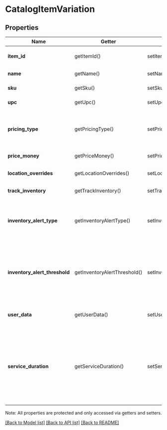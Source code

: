 # CatalogItemVariation

## Properties
Name | Getter | Setter | Type | Description | Notes
------------ | ------------- | ------------- | ------------- | ------------- | -------------
**item_id** | getItemId() | setItemId($value) | **string** | The ID of the [CatalogItem](#type-catalogitem) associated with this item variation. Searchable. | [optional] 
**name** | getName() | setName($value) | **string** | The item variation&#39;s name. Searchable. | [optional] 
**sku** | getSku() | setSku($value) | **string** | The item variation&#39;s SKU, if any. Searchable. | [optional] 
**upc** | getUpc() | setUpc($value) | **string** | The item variation&#39;s UPC, if any. Searchable. | [optional] 
**pricing_type** | getPricingType() | setPricingType($value) | **string** | Indicates whether the item variation&#39;s price is fixed or determined at the time of sale. See [CatalogPricingType](#type-catalogpricingtype) for all possible values. | [optional] 
**price_money** | getPriceMoney() | setPriceMoney($value) | [**\SquareConnect\Model\Money**](Money.md) | The item variation&#39;s price, if fixed pricing is used. | [optional] 
**location_overrides** | getLocationOverrides() | setLocationOverrides($value) | [**\SquareConnect\Model\ItemVariationLocationOverrides[]**](ItemVariationLocationOverrides.md) | Per-[location][#type-location] price and inventory overrides. | [optional] 
**track_inventory** | getTrackInventory() | setTrackInventory($value) | **bool** | If &#x60;true&#x60;, inventory tracking is active for the variation. | [optional] 
**inventory_alert_type** | getInventoryAlertType() | setInventoryAlertType($value) | **string** | Indicates whether the item variation displays an alert when its inventory quantity is less than or equal to its &#x60;inventory_alert_threshold&#x60;. See [InventoryAlertType](#type-inventoryalerttype) for all possible values. | [optional] 
**inventory_alert_threshold** | getInventoryAlertThreshold() | setInventoryAlertThreshold($value) | **int** | If the inventory quantity for the variation is less than or equal to this value and &#x60;inventory_alert_type&#x60; is &#x60;LOW_QUANTITY&#x60;, the variation displays an alert in the merchant dashboard.  This value is always an integer. | [optional] 
**user_data** | getUserData() | setUserData($value) | **string** | Arbitrary user metadata to associate with the item variation. Cannot exceed 255 characters. Searchable. | [optional] 
**service_duration** | getServiceDuration() | setServiceDuration($value) | **int** | If the [CatalogItem](#type-catalogitem) that owns this item variation is of type &#x60;APPOINTMENTS_SERVICE&#x60;, then this is the duration of the service in milliseconds. For example, a 30 minute appointment would have the value &#x60;1800000&#x60;, which is equal to 30 (minutes) * 60 (seconds per minute) * 1000 (milliseconds per second). | [optional] 

Note: All properties are protected and only accessed via getters and setters.

[[Back to Model list]](../../README.md#documentation-for-models) [[Back to API list]](../../README.md#documentation-for-api-endpoints) [[Back to README]](../../README.md)

